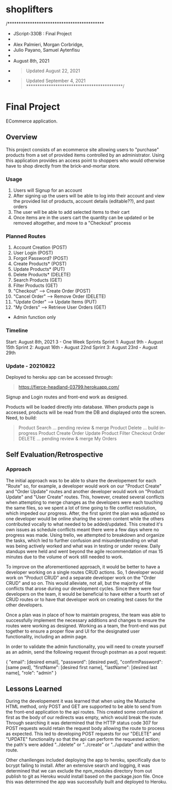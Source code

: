 # shoplifters

/*******************************************
* JScript-330B : Final Project
*
* Alex Palmieri, Morgan Corbridge,
* Julio Payano, Samuel Aytenfisu
*
* August 8th, 2021
* > Updated August 22, 2021
* > Updated September 4, 2021
*******************************************/

# Final Project

ECommerce application.

## Overview

This project consists of an ecommerce site allowing users to "purchase" products from a set of provided items controlled by an administrator.  Using this application provides an access point to shoppers who would otherwise
have to shop directly from the brick-and-mortar store.

### Usage

1. Users will Signup for an account
2. After signing up the users will be able to log into their account and view the provided list of products, account details (editable??), and past orders
3. The user will be able to add selected items to their cart
4. Once items are in the users cart the quantity can be updated or be removed altogether, and move to a "Checkout" process

### Planned Routes

1. Account Creation (POST)
2. User Login (POST)
3. Forgot Password? (POST)
4. Create Products* (POST)
5. Update Products* (PUT)
6. Delete Products* (DELETE)
7. Search Products (GET)
8. Filter Products (GET)
9. "Checkout" --> Create Order (POST)
10. "Cancel Order" --> Remove Order (DELETE)
11. "Update Order" --> Update Items (PUT)
12. "My Orders" --> Retrieve User Orders (GET)

* Admin function only

### Timeline

Start: August 8th, 2021
3 - One Week Sprints
Sprint 1: August 9th - August 15th
Sprint 2: August 16th - August 22nd
Sprint 3: August 23rd - August 29th

### Update - 20210822
Deployed to heroku app can be accessed through:
> https://fierce-headland-03799.herokuapp.com/

Signup and Login routes and front-end work as designed.

Products will be loaded directly into database.
When products page is accessed, products will be read from the DB and displayed onto the screen.
Need, to build:
> Product Search ... pending review & merge
> Product Delete ... build in-progress
> Product Create
> Order Update
> Product Filter
> Checkout
> Order DELETE ... pending review & merge
> My Orders

## Self Evaluation/Retrospective
### Approach
The initial approach was to be able to share the developement for each "Route" so, for example, a developer would work on our "Product Create" and "Order Update" routes and another developer would work on "Product Update" and "User Create" routes.  This, however, created several conflicts when attempting to merge changes as the developers were each touching the same files, so we spent a lot of time going to file conflict resolution, which impeded our progress.  After, the first sprint the plan was adjusted so one developer would be online sharing the screen content while the others contributed vocally to what needed to be added/updated.  This created it's own issues as schedule conflicts meant there were a few days where no progress was made.  Using trello, we attempted to breakdown and organize the tasks, which led to further confusion and misunderstanding on what was being actively worked and what was in testing or under review.  Daily standups were held and went beyond the agile recommendation of max 15 minutes due to the volume of work still needed to work.

To improve on the aforementioned approach, it would be better to have a developer working on a single routes CRUD actions.  So, 1 developer would work on "Product CRUD" and a separate developer work on the "Order CRUD" and so on.  This would alleviate, not all, but the majority of file conflicts that arose during our development cycles.  Since there were four developers on the team, it would be beneficial to have either a fourth set of CRUD routes or to have that developer work on creating test cases for the other developers.

Once a plan was in place of how to maintain progress, the team was able to successfully implement the necessary additions and changes to ensure the routes were working as designed.  Working as a team, the front-end was put together to ensure a proper flow and UI for the designated user functionality, including an admin page.

In order to validate the admin functionality, you will need to create yourself as an admin, send the following request through postman as a post request:

{
    "email": [desired email],
    "password": [desired pwd],
    "confirmPassword": [same pwd],
    "firstName": [desired first name],
    "lastName": [desired last name],
    "role": "admin"
}

## Lessons Learned
During the developement it was learned that when using the Mustache HTML method, only POST and GET are supported to be able to send from the front-end application to the api routes.  This created some confusion at first as the body of our redirects was empty, which would break the route.  Through searching it was determined that the HTTP status code 307 for POST requests would retain the request body allowing the route to process as expected.  This led to developing POST requests for our "DELETE" and "UPDATE" functionality so that the api can perform the requested action; the path's were added "../delete" or "../create" or "../update" and within the route.

Other chanllenges included deploying the app to heroku, specifically due to bcrypt failing to install.  After an extensive search and logging, it was determined that we can exclude the npm_modules directory from out publish to git as Heroku would install based on the package.json file.  Once this was determined the app was successfully built and deployed to Heroku.


